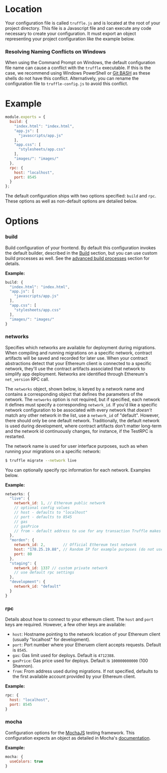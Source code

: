 # Location

Your configuration file is called `truffle.js` and is located at the root of your project directory. This file is a Javascript file and can execute any code necessary to create your configuration. It must export an object representing your project configuration like the example below.

### Resolving Naming Conflicts on Windows

When using the Command Prompt on Windows, the default configuration file name can cause a conflict with the `truffle` executable. If this is the case, we recommend using Windows PowerShell or [Git BASH](https://git-for-windows.github.io/) as these shells do not have this conflict. Alternatively, you can rename the configuration file to `truffle-config.js` to avoid this conflict.

# Example

```javascript
module.exports = {
  build: {
    "index.html": "index.html",
    "app.js": [
      "javascripts/app.js"
    ],
    "app.css": [
      "stylesheets/app.css"
    ],
    "images/": "images/"
  },
  rpc: {
    host: "localhost",
    port: 8545
  }
};
```

The default configuration ships with two options specified: `build` and `rpc`. These options as well as non-default options are detailed below.

# Options

### build

Build configuration of your frontend. By default this configuration invokes the default builder, described in the [Build](/docs/getting_started/build) section, but you can use custom build processes as well. See the [advanced build processes](/advanced/build_processes) section for details.

**Example:**

```javascript
build: {
  "index.html": "index.html",
  "app.js": [
    "javascripts/app.js"
  ],
  "app.css": [
    "stylesheets/app.css"
  ],
  "images/": "images/"
}
```

### networks

Specifies which networks are available for deployment during migrations. When compiling and running migrations on a specific network, contract artifacts will be saved and recorded for later use. When your contract abstractions detect that your Ethereum client is connected to a specific network, they'll use the contract artifacts associated that network to simplify app deployment. Networks are identified through Ethereum's `net_version` RPC call.

The `networks` object, shown below, is keyed by a network name and contains a corresponding object that defines the parameters of the network. The `networks` option is not required, but if specified, each network it defines must specify a corresponding `network_id`. If you'd like a specific network configuration to be associated with every network that *doesn't* match any other network in the list, use a `network_id` of "default". However, there should only be one default network. Traditionally, the default network is used during development, where contract artifacts don't matter long-term and the network id continuously changes, for instance, if the TestRPC is restarted.

The network name is used for user interface purposes, such as when running your migrations on a specific network:

```bash
$ truffle migrate --network live
```

You can optionally specify rpc information for each network. Examples below.

**Example:**

```javascript
networks: {
  "live": {
    network_id: 1, // Ethereum public network
    // optional config values
    // host - defaults to "localhost"
    // port - defaults to 8545
    // gas
    // gasPrice
    // from - default address to use for any transaction Truffle makes during migrations
  },
  "morden": {
    network_id: 2,        // Official Ethereum test network
    host: "178.25.19.88", // Random IP for example purposes (do not use)
    port: 80
  },
  "staging": {
    network_id: 1337 // custom private network
    // use default rpc settings
  },
  "development": {
    network_id: "default"
  }
}
```

### rpc

Details about how to connect to your ethereum client. The `host` and `port` keys are required. However, a few other keys are available:

* `host`: Hostname pointing to the network location of your Ethereum client (usually "localhost" for development).
* `port`: Port number where your Etheruem client accepts requests. Default is `8545`.
* `gas`: Gas limit used for deploys. Default is `4712388`.
* `gasPrice`: Gas price used for deploys. Default is `100000000000` (100 Shannon).
* `from`: From address used during migrations. If not specified, defaults to the first available account provided by your Ethereum client.

**Example:**

```javascript
rpc: {
  host: "localhost",
  port: 8545
}
```

### mocha

Configuration options for the [MochaJS](http://mochajs.org/) testing framework. This configuration expects an object as detailed in Mocha's [documentation](https://github.com/mochajs/mocha/wiki/Using-mocha-programmatically#set-options).

**Example:**

```javascript
mocha: {
  useColors: true
}
```
